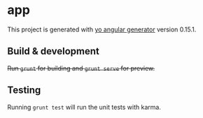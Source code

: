 # app

This project is generated with [yo angular generator](https://github.com/yeoman/generator-angular)
version 0.15.1.

## Build & development

~~Run `grunt` for building and `grunt serve` for preview.~~

## Testing

Running `grunt test` will run the unit tests with karma.

